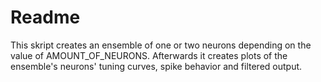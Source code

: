 # Readme
This skript creates an ensemble of one or two neurons depending on the value of AMOUNT_OF_NEURONS.
Afterwards it creates plots of the ensemble's neurons' tuning curves, spike behavior and filtered output.
